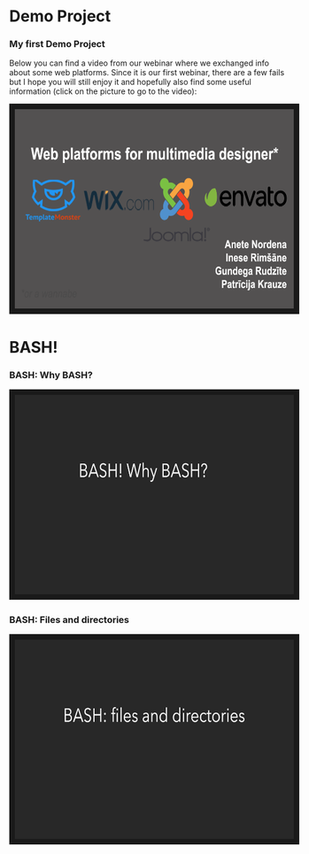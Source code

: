 # Demo Project
### My first Demo Project

Below you can find a video from our webinar where we exchanged info about some web platforms. Since it is our first webinar, there are a few fails but I hope you will still enjoy it and hopefully also find some useful information 
(click on the picture to go to the video):

<a href="https://youtu.be/QvfmdGyyJWI
" target="_blank"><img src="Images/Platforms.png" 
alt="IMAGE ALT TEXT HERE" width="640" height="360" border="10" /></a>


# BASH! 

### BASH: Why BASH? ###

<a href="https://youtu.be/jmh6YsjxYY8
" target="_blank"><img src="Images/Bash_1.png" 
alt="IMAGE ALT TEXT HERE" width="640" height="360" border="10" /></a>


### BASH: Files and directories ###

<a href="https://youtu.be/uVisZRKxjqg
" target="_blank"><img src="Images/Bash_2.png" 
alt="IMAGE ALT TEXT HERE" width="640" height="360" border="10" /></a>
